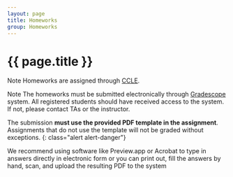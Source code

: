 ```yaml
---
layout: page
title: Homeworks
group: Homeworks
---
```


# {{ page.title }}

<span class="label label-primary">Note</span>  Homeworks are assigned through [CCLE](https://ccle.ucla.edu/course/view/17S-COMSCI118-1).

<span class="label label-primary">Note</span>  The homeworks must be submitted electronically through [Gradescope](https://gradescope.com/courses/6565) system.  All registered students should have received access to the system.  If not, please contact TAs or the instructor.

The submission **must use the provided PDF template in the assignment**.  Assignments that do not use the template will not be graded without exceptions.
{: class="alert alert-danger"}

We recommend using software like Preview.app or Acrobat to type in answers directly in electronic form or you can print out, fill the answers by hand, scan, and upload the resulting PDF to the system
